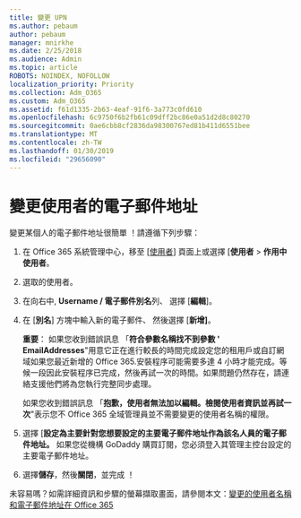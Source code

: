 ```yaml
---
title: 變更 UPN
ms.author: pebaum
author: pebaum
manager: mnirkhe
ms.date: 2/25/2018
ms.audience: Admin
ms.topic: article
ROBOTS: NOINDEX, NOFOLLOW
localization_priority: Priority
ms.collection: Adm_O365
ms.custom: Adm_O365
ms.assetid: f61d1335-2b63-4eaf-91f6-3a773c0fd610
ms.openlocfilehash: 6c9750f6b2fb61c09dff2bc86e0a51d2d8c80270
ms.sourcegitcommit: 0ae6cbb8cf2836da98300767ed81b411d6551bee
ms.translationtype: MT
ms.contentlocale: zh-TW
ms.lasthandoff: 01/30/2019
ms.locfileid: "29656090"
---
```

# <a name="change-a-users-email-address"></a>變更使用者的電子郵件地址

變更某個人的電子郵件地址很簡單 ！請遵循下列步驟：
  
1. 在 Office 365 系統管理中心，移至 [[使用者](https://go.microsoft.com/fwlink/p/?linkid=834822)] 頁面上或選擇 [**使用者** \> **作用中使用者**。
    
2. 選取的使用者。
    
3. 在向右中, **Username / 電子郵件別名**列、 選擇 [**編輯**]。
    
4. 在 [**別名**] 方塊中輸入新的電子郵件、 然後選擇 [**新增]**。
    
    **重要**： 如果您收到錯誤訊息 「**符合參數名稱找不到參數 ' EmailAddresses**"用意它正在進行較長的時間完成設定您的租用戶或自訂網域如果您最近新增的 Office 365.安裝程序可能需要多達 4 小時才能完成。等候一段因此安裝程序已完成，然後再試一次的時間。如果問題仍然存在，請連絡支援他們將為您執行完整同步處理。
    
    如果您收到錯誤訊息 「**抱歉，使用者無法加以編輯。檢閱使用者資訊並再試一次**"表示您不 Office 365 全域管理員並不需要變更的使用者名稱的權限。
    
5. 選擇 [**設定為主要針對您想要設定的主要電子郵件地址作為該名人員的電子郵件地址。** 如果您從機構 GoDaddy 購買訂閱，您必須登入其管理主控台設定的主要電子郵件地址。 
    
6. 選擇**儲存**，然後**關閉**，並完成 ！
    
未容易嗎？如需詳細資訊和步驟的螢幕擷取畫面，請參閱本文：[變更的使用者名稱和電子郵件地址在 Office 365](https://support.office.com/article/https://support.office.com/article/Change-a-user-name-and-email-address-in-Office-365-fb5ac074-e203-4e1f-9843-b9d1a3e03297.aspx)
  

